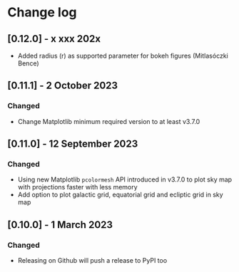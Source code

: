 # Change log

## [0.12.0] - x xxx 202x
- Added radius (r) as supported parameter for bokeh figures (Mitlasóczki Bence) 

## [0.11.1] - 2 October 2023
### Changed
- Change Matplotlib minimum required version to at least v3.7.0

## [0.11.0] - 12 September 2023
### Changed
- Using new Matplotlib `pcolormesh` API introduced in v3.7.0 to plot sky map with projections faster with less memory
- Add option to plot galactic grid, equatorial grid and ecliptic grid in sky map

## [0.10.0] - 1 March 2023
### Changed
- Releasing on Github will push a release to PyPI too
